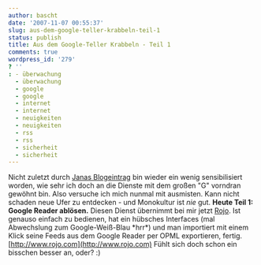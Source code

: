 ```yaml
---
author: bascht
date: '2007-11-07 00:55:37'
slug: aus-dem-google-teller-krabbeln-teil-1
status: publish
title: Aus dem Google-Teller Krabbeln - Teil 1
comments: true
wordpress_id: '279'
? ''
: - überwachung
  - überwachung
  - google
  - google
  - internet
  - internet
  - neuigkeiten
  - neuigkeiten
  - rss
  - rss
  - sicherheit
  - sicherheit
---
```


Nicht zuletzt durch
[Janas Blogeintrag](http://hehrscherin.de/2007/11/05/medienforum-mittweida-ich-hab-angst-um-meine-daten/)
bin wieder ein wenig sensibilisiert worden, wie sehr ich doch an
die Dienste mit dem großen "G" vorndran gewöhnt bin. Also versuche
ich mich nunmal mit ausmisten. Kann nicht schaden neue Ufer zu
entdecken - und Monokultur ist *nie* gut.
**Heute Teil 1: Google Reader ablösen.** Diesen Dienst übernimmt
bei mir jetzt [Rojo](http://www.rojo.com). Ist genauso einfach zu
bedienen, hat ein hübsches Interfaces (mal Abwechslung zum
Google-Weiß-Blau \*hrr\*) und man importiert mit einem Klick seine
Feeds aus dem Google Reader per OPML exportieren, fertig.
[http://www.rojo.com](http://www.rojo.com) Fühlt sich doch schon
ein bisschen besser an, oder? :)


